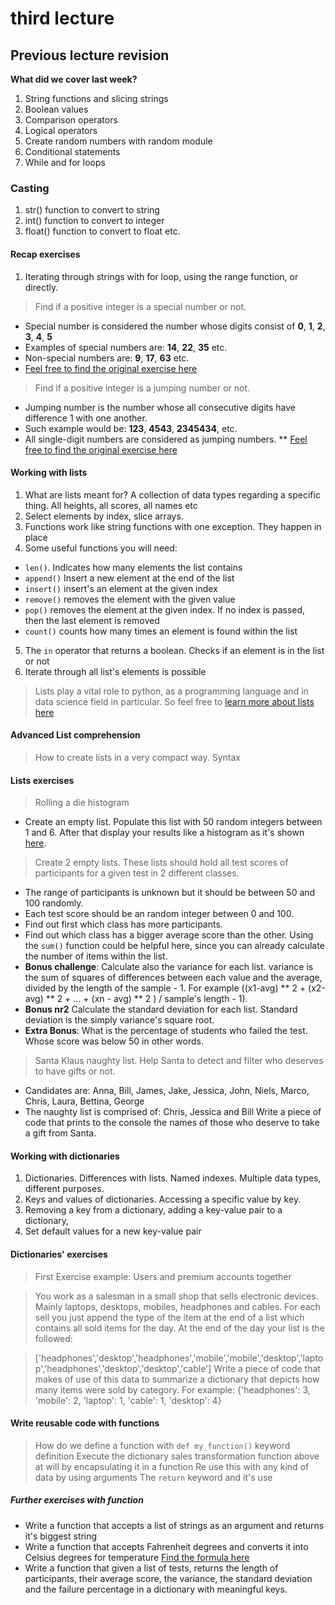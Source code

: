 # third lecture

## Previous lecture revision

**What did we cover last week?**

1. String functions and slicing strings
2. Boolean values
3. Comparison operators
4. Logical operators
5. Create random numbers with random module
6. Conditional statements
7. While and for loops

### Casting

1. str() function to convert to string
2. int() function to convert to integer
3. float() function to convert to float etc.

#### Recap exercises

1. Iterating through strings with for loop, using the range function, or directly.

> Find if a positive integer is a special number or not.
* Special number is considered the number whose digits consist of **0**, **1**, **2**, **3**, **4**, **5**
* Examples of special numbers are: **14**, **22**, **35** etc.
* Non-special numbers are: **9**, **17**, **63** etc.
* [Feel free to find the original exercise here](https://www.codewars.com/kata/5a55f04be6be383a50000187)

>Find if a positive integer is a jumping number or not.
* Jumping number is the number whose all consecutive digits have difference 1 with one another.
* Such example would be: **123**, **4543**, **2345434**, etc.
* All single-digit numbers are considered as jumping numbers.
** [Feel free to find the original exercise here](https://www.codewars.com/kata/5a54e796b3bfa8932c0000ed)

#### Working with lists

1. What are lists meant for? A collection of data types regarding a specific thing. All heights, all scores, all names etc
2. Select elements by index, slice arrays.
3. Functions work like string functions with one exception. They happen in place
4. Some useful functions you will need:
  * `len()`. Indicates how many elements the list contains
  * `append()` Insert a new element at the end of the list
  * `insert()` insert's an element at the given index
  * `remove()` removes the element with the given value
  * `pop()` removes the element at the given index. If no index is passed, then the last element is removed
  * `count()` counts how many times an element is found within the list
5. The `in` operator that returns a boolean. Checks if an element is in the list or not
6. Iterate through all list's elements is possible
> Lists play a vital role to python, as a programming language and in data science field in particular. So feel
free to [learn more about lists here](https://www.w3schools.com/python/python_lists.asp)

#### Advanced List comprehension

> How to create lists in a very compact way. Syntax

#### Lists exercises

> Rolling a die histogram
* Create an empty list. Populate this list with 50 random integers between 1 and 6. After that display your results like a
histogram as it's shown [here](https://www.codewars.com/kata/57d532d2164a67cded0001c7).

> Create 2 empty lists. These lists should hold all test scores of participants for a given test in 2 different classes.
* The range of participants is unknown but it should be between 50 and 100 randomly.
* Each test score should be an random integer between 0 and 100.
* Find out first which class has more participants.
* Find out which class has a bigger average score than the other. Using the `sum()` function could be helpful here, since
you can already calculate the number of items within the list.
* **Bonus challenge**: Calculate also the variance for each list. variance is the sum of squares of differences between each value and the average, divided by the length of the sample - 1. For example ((x1-avg) ** 2 + (x2-avg) ** 2 + ... + (xn - avg) ** 2 ) / sample's length - 1).
* **Bonus nr2** Calculate the standard deviation for each list. Standard deviation is the simply variance's square root.
* **Extra Bonus**: What is the percentage of students who failed the test. Whose score was below 50 in other words.

> Santa Klaus naughty list. Help Santa to detect and filter who deserves to have gifts or not.
* Candidates are: Anna, Bill, James, Jake, Jessica, John, Niels, Marco, Chris, Laura, Bettina, George
* The naughty list is comprised of: Chris, Jessica and Bill
Write a piece of code that prints to the console the names of those who deserve to take a gift from Santa.

#### Working with dictionaries

1. Dictionaries. Differences with lists. Named indexes. Multiple data types, different purposes.
2. Keys and values of dictionaries. Accessing a specific value by key.
3. Removing a key from a dictionary, adding a key-value pair to a dictionary,
4. Set default values for a new key-value pair

#### Dictionaries' exercises

> First Exercise example: Users and premium accounts together

> You work as a salesman in a small shop that sells electronic devices. Mainly laptops, desktops, mobiles, headphones
and cables. For each sell you just append the type of the item at the end of a list which contains all sold items for
the day.
At the end of the day your list is the followed:

> ['headphones','desktop','headphones','mobile','mobile','desktop','laptop','headphones','desktop','desktop','cable']
> Write a piece of code that makes of use of this data to summarize a dictionary that depicts how many items were sold by category.
For example: {'headphones': 3, 'mobile': 2, 'laptop': 1, 'cable': 1, 'desktop': 4}

#### Write reusable code with functions

> How do we define a function with `def my_function()` keyword definition
> Execute the dictionary sales transformation function above at will by encapsulating it in a function
> Re use this with any kind of data by using arguments
> The  `return` keyword and it's use

##### Further exercises with function

* Write a function that accepts a list of strings as an argument and returns it's biggest string
* Write a function that accepts Fahrenheit degrees and converts it into Celsius degrees for temperature [Find the formula here](https://www.rapidtables.com/convert/temperature/fahrenheit-to-celsius.html)
* Write a function that given a list of tests, returns the length of participants, their average score,
the variance, the standard deviation and the failure percentage in a dictionary with meaningful keys.
